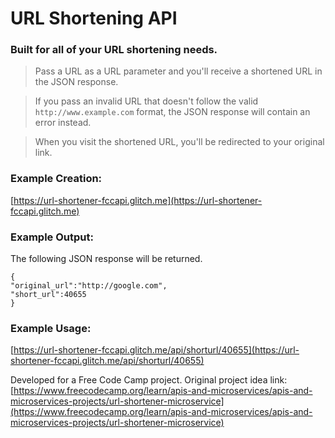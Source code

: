 
# URL Shortening API

### Built for all of your URL shortening needs.

> Pass a URL as a URL parameter and you'll receive a shortened URL in the JSON response.

> If you pass an invalid URL that doesn't follow the valid `http://www.example.com` format, the JSON response will contain an error instead.

> When you visit the shortened URL, you'll be redirected to your original link.

### Example Creation:

[https://url-shortener-fccapi.glitch.me](https://url-shortener-fccapi.glitch.me)
### Example Output:

The following JSON response will be returned.

```
{
"original_url":"http://google.com",
"short_url":40655
}
```

### Example Usage:

[https://url-shortener-fccapi.glitch.me/api/shorturl/40655](https://url-shortener-fccapi.glitch.me/api/shorturl/40655)

Developed for a Free Code Camp project. Original project idea link: [https://www.freecodecamp.org/learn/apis-and-microservices/apis-and-microservices-projects/url-shortener-microservice](https://www.freecodecamp.org/learn/apis-and-microservices/apis-and-microservices-projects/url-shortener-microservice)

